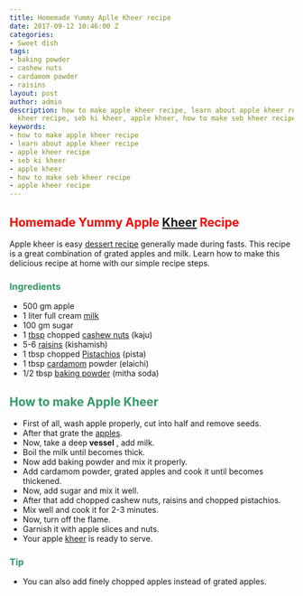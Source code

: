```yaml
---
title: Homemade Yummy Aplle Kheer recipe
date: 2017-09-12 10:46:00 Z
categories:
- Sweet dish
tags:
- baking powder
- cashew nuts
- cardamom powder
- raisins
layout: post
author: admin
description: how to make apple kheer recipe, learn about apple kheer recipe, apple
  kheer recipe, seb ki kheer, apple kheer, how to make seb kheer recipe, apple kheer.
keywords:
- how to make apple kheer recipe
- learn about apple kheer recipe
- apple kheer recipe
- seb ki kheer
- apple kheer
- how to make seb kheer recipe
- apple kheer recipe
---
```


  <h2><span style="color: #ff0000;"><strong>Homemade Yummy Apple <a class="zem_slink" title="Kheer" href="http://en.wikipedia.org/wiki/Kheer" target="_blank" rel="wikipedia noopener">Kheer</a> Recipe</strong></span></h2>
Apple kheer is easy <a class="zem_slink" title="Dessert" href="http://en.wikipedia.org/wiki/Dessert" target="_blank" rel="wikipedia noopener">dessert recipe</a> generally made during fasts. This recipe is a great combination of grated apples and milk. Learn how to make this delicious recipe at home with our simple recipe steps.
<h3><span style="color: #339966;"><strong>Ingredients</strong></span></h3>
<ul>
 	<li>500 gm apple</li>
 	<li>1 liter full cream <a class="zem_slink" title="Milk" href="http://en.wikipedia.org/wiki/Milk" target="_blank" rel="wikipedia noopener">milk</a></li>
 	<li>100 gm sugar</li>
 	<li>1 <a class="zem_slink" title="Tablespoon" href="http://en.wikipedia.org/wiki/Tablespoon" target="_blank" rel="wikipedia noopener">tbsp</a> chopped <a class="zem_slink" title="Cashew" href="http://en.wikipedia.org/wiki/Cashew" target="_blank" rel="wikipedia noopener">cashew nuts</a> (kaju)</li>
 	<li>5-6 <a class="zem_slink" title="Raisin" href="http://en.wikipedia.org/wiki/Raisin" target="_blank" rel="wikipedia noopener">raisins</a> (kishamish)</li>
 	<li>1 tbsp chopped <a class="zem_slink" title="Pistachio" href="http://en.wikipedia.org/wiki/Pistachio" target="_blank" rel="wikipedia noopener">Pistachios</a> (pista)</li>
 	<li>1 tbsp <a class="zem_slink" title="Cardamom" href="http://en.wikipedia.org/wiki/Cardamom" target="_blank" rel="wikipedia noopener">cardamom</a> powder (elaichi)</li>
 	<li>1/2 tbsp <a class="zem_slink" title="Baking powder" href="http://en.wikipedia.org/wiki/Baking_powder" target="_blank" rel="wikipedia noopener">baking powder</a> (mitha soda)</li>
</ul>
<h2><span style="color: #339966;"><strong>How to make Apple Kheer</strong></span></h2>
<script async src="//pagead2.googlesyndication.com/pagead/js/adsbygoogle.js"></script>
<!-- post -->
<ins class="adsbygoogle" style="display: block;" data-ad-client="ca-pub-8391089480493038" data-ad-slot="4079886109" data-ad-format="auto"></ins>
<script>
(adsbygoogle = window.adsbygoogle || []).push({});
</script>
<ul>
 	<li>First of all, wash apple properly, cut into half and remove seeds.</li>
 	<li>After that grate the <a class="zem_slink" title="Apple" href="http://en.wikipedia.org/wiki/Apple" target="_blank" rel="wikipedia noopener">apples</a>.</li>
 	<li>Now, take a deep<strong> vessel</strong> , add milk.</li>
 	<li>Boil the milk until becomes thick.</li>
 	<li>Now add baking powder and mix it properly.</li>
 	<li>Add cardamom powder, grated apples and cook it until becomes thickened.</li>
 	<li>Now, add sugar and mix it well.</li>
 	<li>After that add chopped cashew nuts, raisins and chopped pistachios.</li>
 	<li>Mix well and cook it for 2-3 minutes.</li>
 	<li>Now, turn off the flame.</li>
 	<li>Garnish it with apple slices and nuts.</li>
 	<li>Your apple <a href="https://cookingteach.com/homemade-easy-rice-kheer-recipe/">kheer</a> is ready to serve.</li>
</ul>
<h3><span style="color: #339966;"><strong>Tip</strong></span></h3>
<ul>
 	<li>You can also add finely chopped apples instead of grated apples.</li>
</ul>
&nbsp;

&nbsp;